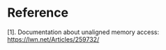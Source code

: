 














# Reference
[1]. Documentation about unaligned memory access: https://lwn.net/Articles/259732/